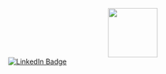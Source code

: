 <div id="header" align="center">
  <img src="https://media.giphy.com/media/M9gbBd9nbDrOTu1Mqx/giphy.gif" width="100"/>
</div>
<div id="badges">
  <a href="https://www.linkedin.com/in/yasser-eddouche-79b750248/"><img src="https://img.shields.io/badge/LinkedIn-blue?style=for-the-badge&logo=linkedin&logoColor=white" alt="LinkedIn Badge"/></a>
</div>
